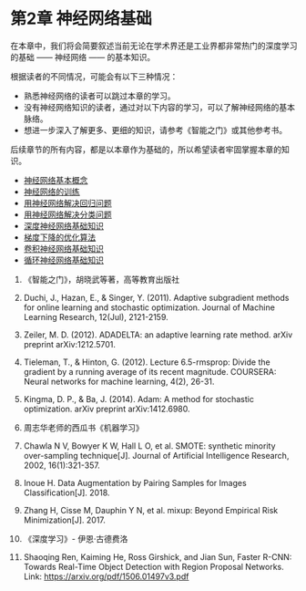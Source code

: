 <!--Copyright © Microsoft Corporation. All rights reserved.
  适用于[License](https://github.com/microsoft/AI-System/blob/main/LICENSE)版权许可-->

# 第2章 神经网络基础
  
在本章中，我们将会简要叙述当前无论在学术界还是工业界都非常热门的深度学习的基础 —— 神经网络 —— 的基本知识。

根据读者的不同情况，可能会有以下三种情况：

- 熟悉神经网络的读者可以跳过本章的学习。
- 没有神经网络知识的读者，通过对以下内容的学习，可以了解神经网络的基本脉络。
- 想进一步深入了解更多、更细的知识，请参考《智能之门》或其他参考书。

后续章节的所有内容，都是以本章作为基础的，所以希望读者牢固掌握本章的知识。


- [神经网络基本概念](2.1-神经网络基本概念.md)
- [神经网络的训练](2.2-神经网络的训练.md)
- [用神经网络解决回归问题](2.3-解决回归问题.md)
- [用神经网络解决分类问题](2.4-解决分类问题.md)
- [深度神经网络基础知识](2.5-深度神经网络.md)
- [梯度下降的优化算法](2.6-梯度下降的优化算法.md)
- [卷积神经网络基础知识](2.7-卷积神经网络.md)
- [循环神经网络基础知识](2.8-循环神经网络.md)


1. 《智能之门》，胡晓武等著，高等教育出版社

2. Duchi, J., Hazan, E., & Singer, Y. (2011). Adaptive subgradient methods for online learning and stochastic optimization. Journal of Machine Learning Research, 12(Jul), 2121-2159.

3. Zeiler, M. D. (2012). ADADELTA: an adaptive learning rate method. arXiv preprint arXiv:1212.5701.

4. Tieleman, T., & Hinton, G. (2012). Lecture 6.5-rmsprop: Divide the gradient by a running average of its recent magnitude. COURSERA: Neural networks for machine learning, 4(2), 26-31.

5. Kingma, D. P., & Ba, J. (2014). Adam: A method for stochastic optimization. arXiv preprint arXiv:1412.6980.

6. 周志华老师的西瓜书《机器学习》

7. Chawla N V, Bowyer K W, Hall L O, et al. SMOTE: synthetic minority over-sampling technique[J]. Journal of Artificial Intelligence Research, 2002, 16(1):321-357.

8.  Inoue H. Data Augmentation by Pairing Samples for Images Classification[J]. 2018.

9. Zhang H, Cisse M, Dauphin Y N, et al. mixup: Beyond Empirical Risk Minimization[J]. 2017.

10. 《深度学习》- 伊恩·古德费洛

11. Shaoqing Ren, Kaiming He, Ross Girshick, and Jian Sun, Faster R-CNN: Towards Real-Time Object Detection with Region Proposal Networks. Link: https://arxiv.org/pdf/1506.01497v3.pdf
